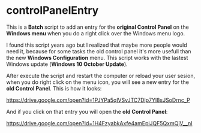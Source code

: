# controlPanelEntry
This is a **Batch** script to add an entry for the **original Control Panel** on the **Windows menu** when you do a right click over the Windows menu logo.

I found this script years ago but I realized that maybe more people would need it, because for some tasks the old control panel it's more usefull than the new **Windows Configuration** menu. This script works with the lastest Windows update (**Windows 10 October Update**).

After execute the script and restart the computer or reload your user sesion, when you do right click on the menu icon, you will see a new entry for the **old Control Panel**. This is how it looks:

https://drive.google.com/open?id=1PJYPa5qlVSvJTC7Dlp7Yl8sJSoDrnc_P

And if you click on that entry you will open the **old Control Panel**:

https://drive.google.com/open?id=1H4FzyabkAxfe4amEpiJQF5QxmQjV__nI
